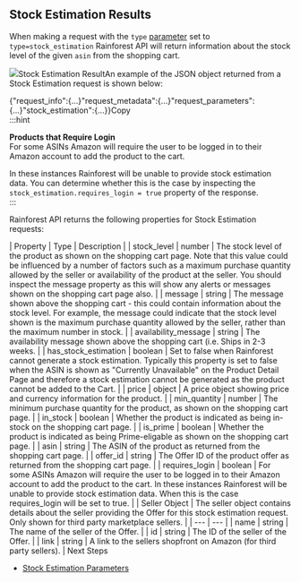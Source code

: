 Stock Estimation Results
------------------------

When making a request with the `type` [parameter](/docs/product-data-api/parameters/stock-estimation) set to `type=stock_estimation` Rainforest API will return information about the stock level of the given `asin` from the shopping cart.

![](https://apiimages.imgix.net/rainforestapi/images/png/docs/stock_estimation.png?auto=format&ixlib=react-9.5.1-beta.1&w=600)Stock Estimation ResultAn example of the JSON object returned from a Stock Estimation request is shown below:

{"request\_info":{...}"request\_metadata":{...}"request\_parameters":{...}"stock\_estimation":{...}}Copy  
:::hint



**Products that Require Login**  
For some ASINs Amazon will require the user to be logged in to their Amazon account to add the product to the cart.  
  
In these instances Rainforest will be unable to provide stock estimation data. You can determine whether this is the case by inspecting the `stock_estimation.requires_login = true` property of the response.  
:::

Rainforest API returns the following properties for Stock Estimation requests:

| Property | Type | Description |
| stock\_level | number | The stock level of the product as shown on the shopping cart page. Note that this value could be influenced by a number of factors such as a maximum purchase quantity allowed by the seller or availability of the product at the seller. You should inspect the message property as this will show any alerts or messages shown on the shopping cart page also. |
| message | string | The message shown above the shopping cart - this could contain information about the stock level. For example, the message could indicate that the stock level shown is the maximum purchase quantity allowed by the seller, rather than the maximum number in stock. |
| availability\_message | string | The availability message shown above the shopping cart (i.e. Ships in 2-3 weeks. |
| has\_stock\_estimation | boolean | Set to false when Rainforest cannot generate a stock estimation. Typically this property is set to false when the ASIN is shown as "Currently Unavailable" on the Product Detail Page and therefore a stock estimation cannot be generated as the product cannot be added to the Cart. |
| price | object | A price object showing price and currency information for the product. |
| min\_quantity | number | The minimum purchase quantity for the product, as shown on the shopping cart page. |
| in\_stock | boolean | Whether the product is indicated as being in-stock on the shopping cart page. |
| is\_prime | boolean | Whether the product is indicated as being Prime-eligable as shown on the shopping cart page. |
| asin | string | The ASIN of the product as returned from the shopping cart page. |
| offer\_id | string | The Offer ID of the product offer as returned from the shopping cart page. |
| requires\_login | boolean | For some ASINs Amazon will require the user to be logged in to their Amazon account to add the product to the cart. In these instances Rainforest will be unable to provide stock estimation data. When this is the case requires\_login will be set to true. |
| Seller Object | The seller object contains details about the seller providing the Offer for this stock estimation request. Only shown for third party marketplace sellers. |
| --- | --- |
| name | string | The name of the seller of the Offer. |
| id | string | The ID of the seller of the Offer. |
| link | string | A link to the sellers shopfront on Amazon (for third party sellers). |
Next Steps

* [Stock Estimation Parameters](/docs/product-data-api/parameters/stock-estimation)
